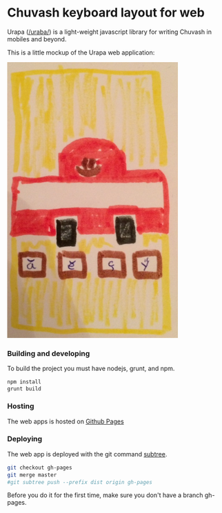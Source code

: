 # Chuvash keyboard layout for web

Urapa ([/uraba/](http://en.wikipedia.org/wiki/Chuvash_language)) is a light-weight javascript library for writing Chuvash in mobiles and beyond. 

This is a little mockup of the Urapa web application:

![Urapa mockup](assets/urapa-001.jpg)

### Building and developing

To build the project you must have nodejs, grunt, and npm.

```
npm install
grunt build
```


### Hosting

The web apps is hosted on [Github Pages](https://help.github.com/articles/what-are-github-pages)

### Deploying

The web app is deployed with the git command [subtree](https://gist.github.com/cobyism/4730490).
```sh
git checkout gh-pages
git merge master
#git subtree push --prefix dist origin gh-pages
```

Before you do it for the first time, make sure you don't have a branch gh-pages.